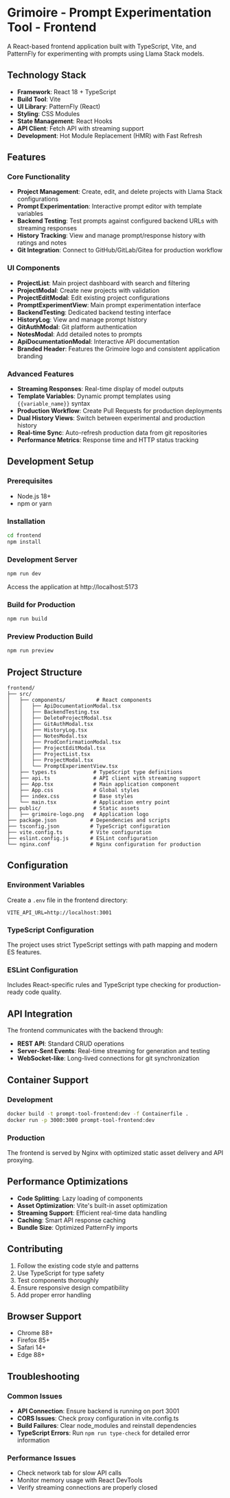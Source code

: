 # Grimoire - Prompt Experimentation Tool - Frontend

A React-based frontend application built with TypeScript, Vite, and PatternFly for experimenting with prompts using Llama Stack models.

## Technology Stack

- **Framework**: React 18 + TypeScript
- **Build Tool**: Vite
- **UI Library**: PatternFly (React)
- **Styling**: CSS Modules
- **State Management**: React Hooks
- **API Client**: Fetch API with streaming support
- **Development**: Hot Module Replacement (HMR) with Fast Refresh

## Features

### Core Functionality
- **Project Management**: Create, edit, and delete projects with Llama Stack configurations
- **Prompt Experimentation**: Interactive prompt editor with template variables
- **Backend Testing**: Test prompts against configured backend URLs with streaming responses
- **History Tracking**: View and manage prompt/response history with ratings and notes
- **Git Integration**: Connect to GitHub/GitLab/Gitea for production workflow

### UI Components
- **ProjectList**: Main project dashboard with search and filtering
- **ProjectModal**: Create new projects with validation
- **ProjectEditModal**: Edit existing project configurations
- **PromptExperimentView**: Main prompt experimentation interface
- **BackendTesting**: Dedicated backend testing interface
- **HistoryLog**: View and manage prompt history
- **GitAuthModal**: Git platform authentication
- **NotesModal**: Add detailed notes to prompts
- **ApiDocumentationModal**: Interactive API documentation
- **Branded Header**: Features the Grimoire logo and consistent application branding

### Advanced Features
- **Streaming Responses**: Real-time display of model outputs
- **Template Variables**: Dynamic prompt templates using `{{variable_name}}` syntax
- **Production Workflow**: Create Pull Requests for production deployments
- **Dual History Views**: Switch between experimental and production history
- **Real-time Sync**: Auto-refresh production data from git repositories
- **Performance Metrics**: Response time and HTTP status tracking

## Development Setup

### Prerequisites
- Node.js 18+
- npm or yarn

### Installation
```bash
cd frontend
npm install
```

### Development Server
```bash
npm run dev
```
Access the application at http://localhost:5173

### Build for Production
```bash
npm run build
```

### Preview Production Build
```bash
npm run preview
```

## Project Structure

```
frontend/
├── src/
│   ├── components/          # React components
│   │   ├── ApiDocumentationModal.tsx
│   │   ├── BackendTesting.tsx
│   │   ├── DeleteProjectModal.tsx
│   │   ├── GitAuthModal.tsx
│   │   ├── HistoryLog.tsx
│   │   ├── NotesModal.tsx
│   │   ├── ProdConfirmationModal.tsx
│   │   ├── ProjectEditModal.tsx
│   │   ├── ProjectList.tsx
│   │   ├── ProjectModal.tsx
│   │   └── PromptExperimentView.tsx
│   ├── types.ts            # TypeScript type definitions
│   ├── api.ts              # API client with streaming support
│   ├── App.tsx             # Main application component
│   ├── App.css             # Global styles
│   ├── index.css           # Base styles
│   └── main.tsx            # Application entry point
├── public/                 # Static assets
│   ├── grimoire-logo.png   # Application logo
├── package.json           # Dependencies and scripts
├── tsconfig.json          # TypeScript configuration
├── vite.config.ts         # Vite configuration
├── eslint.config.js       # ESLint configuration
└── nginx.conf             # Nginx configuration for production
```

## Configuration

### Environment Variables
Create a `.env` file in the frontend directory:
```env
VITE_API_URL=http://localhost:3001
```

### TypeScript Configuration
The project uses strict TypeScript settings with path mapping and modern ES features.

### ESLint Configuration
Includes React-specific rules and TypeScript type checking for production-ready code quality.

## API Integration

The frontend communicates with the backend through:
- **REST API**: Standard CRUD operations
- **Server-Sent Events**: Real-time streaming for generation and testing
- **WebSocket-like**: Long-lived connections for git synchronization

## Container Support

### Development
```bash
docker build -t prompt-tool-frontend:dev -f Containerfile .
docker run -p 3000:3000 prompt-tool-frontend:dev
```

### Production
The frontend is served by Nginx with optimized static asset delivery and API proxying.

## Performance Optimizations

- **Code Splitting**: Lazy loading of components
- **Asset Optimization**: Vite's built-in asset optimization
- **Streaming Support**: Efficient real-time data handling
- **Caching**: Smart API response caching
- **Bundle Size**: Optimized PatternFly imports

## Contributing

1. Follow the existing code style and patterns
2. Use TypeScript for type safety
3. Test components thoroughly
4. Ensure responsive design compatibility
5. Add proper error handling

## Browser Support

- Chrome 88+
- Firefox 85+
- Safari 14+
- Edge 88+

## Troubleshooting

### Common Issues
- **API Connection**: Ensure backend is running on port 3001
- **CORS Issues**: Check proxy configuration in vite.config.ts
- **Build Failures**: Clear node_modules and reinstall dependencies
- **TypeScript Errors**: Run `npm run type-check` for detailed error information

### Performance Issues
- Check network tab for slow API calls
- Monitor memory usage with React DevTools
- Verify streaming connections are properly closed
